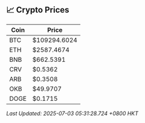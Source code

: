## 📈 Crypto Prices

| Coin | Price |
| ---- | ----- |
| BTC | $109294.6024 |
| ETH | $2587.4674 |
| BNB | $662.5391 |
| CRV | $0.5362 |
| ARB | $0.3508 |
| OKB | $49.9707 |
| DOGE | $0.1715 |

_Last Updated: 2025-07-03 05:31:28.724 +0800 HKT_